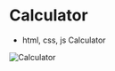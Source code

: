 # Calculator

- html, css, js Calculator

![Calculator](https://user-images.githubusercontent.com/78408946/132330280-9e17fa7e-715d-4ba1-a954-dc4310125f46.gif)


